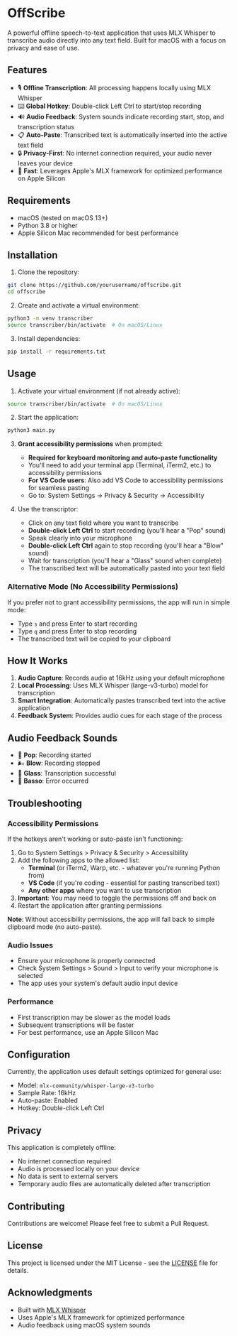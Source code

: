 # OffScribe

A powerful offline speech-to-text application that uses MLX Whisper to transcribe audio directly into any text field. Built for macOS with a focus on privacy and ease of use.

## Features

- 🎙️ **Offline Transcription**: All processing happens locally using MLX Whisper
- ⌨️ **Global Hotkey**: Double-click Left Ctrl to start/stop recording
- 🔊 **Audio Feedback**: System sounds indicate recording start, stop, and transcription status
- 📋 **Auto-Paste**: Transcribed text is automatically inserted into the active text field
- 🔒 **Privacy-First**: No internet connection required, your audio never leaves your device
- 🚀 **Fast**: Leverages Apple's MLX framework for optimized performance on Apple Silicon

## Requirements

- macOS (tested on macOS 13+)
- Python 3.8 or higher
- Apple Silicon Mac recommended for best performance

## Installation

1. Clone the repository:
```bash
git clone https://github.com/yourusername/offscribe.git
cd offscribe
```

2. Create and activate a virtual environment:
```bash
python3 -m venv transcriber
source transcriber/bin/activate  # On macOS/Linux
```

3. Install dependencies:
```bash
pip install -r requirements.txt
```

## Usage

1. Activate your virtual environment (if not already active):
```bash
source transcriber/bin/activate  # On macOS/Linux
```

2. Start the application:
```bash
python3 main.py
```

3. **Grant accessibility permissions** when prompted:
   - **Required for keyboard monitoring and auto-paste functionality**
   - You'll need to add your terminal app (Terminal, iTerm2, etc.) to accessibility permissions
   - **For VS Code users**: Also add VS Code to accessibility permissions for seamless pasting
   - Go to: System Settings → Privacy & Security → Accessibility

4. Use the transcriptor:
   - Click on any text field where you want to transcribe
   - **Double-click Left Ctrl** to start recording (you'll hear a "Pop" sound)
   - Speak clearly into your microphone
   - **Double-click Left Ctrl** again to stop recording (you'll hear a "Blow" sound)
   - Wait for transcription (you'll hear a "Glass" sound when complete)
   - The transcribed text will be automatically pasted into your text field

### Alternative Mode (No Accessibility Permissions)

If you prefer not to grant accessibility permissions, the app will run in simple mode:
- Type `s` and press Enter to start recording
- Type `q` and press Enter to stop recording
- The transcribed text will be copied to your clipboard

## How It Works

1. **Audio Capture**: Records audio at 16kHz using your default microphone
2. **Local Processing**: Uses MLX Whisper (large-v3-turbo) model for transcription
3. **Smart Integration**: Automatically pastes transcribed text into the active application
4. **Feedback System**: Provides audio cues for each stage of the process

## Audio Feedback Sounds

- 🔵 **Pop**: Recording started
- 🌬️ **Blow**: Recording stopped
- 🥂 **Glass**: Transcription successful
- 📢 **Basso**: Error occurred

## Troubleshooting

### Accessibility Permissions
If the hotkeys aren't working or auto-paste isn't functioning:
1. Go to System Settings > Privacy & Security > Accessibility
2. Add the following apps to the allowed list:
   - **Terminal** (or iTerm2, Warp, etc. - whatever you're running Python from)
   - **VS Code** (if you're coding - essential for pasting transcribed text)
   - **Any other apps** where you want to use transcription
3. **Important**: You may need to toggle the permissions off and back on
4. Restart the application after granting permissions

**Note**: Without accessibility permissions, the app will fall back to simple clipboard mode (no auto-paste).

### Audio Issues
- Ensure your microphone is properly connected
- Check System Settings > Sound > Input to verify your microphone is selected
- The app uses your system's default audio input device

### Performance
- First transcription may be slower as the model loads
- Subsequent transcriptions will be faster
- For best performance, use an Apple Silicon Mac

## Configuration

Currently, the application uses default settings optimized for general use:
- Model: `mlx-community/whisper-large-v3-turbo`
- Sample Rate: 16kHz
- Auto-paste: Enabled
- Hotkey: Double-click Left Ctrl

## Privacy

This application is completely offline:
- No internet connection required
- Audio is processed locally on your device
- No data is sent to external servers
- Temporary audio files are automatically deleted after transcription

## Contributing

Contributions are welcome! Please feel free to submit a Pull Request.

## License

This project is licensed under the MIT License - see the [LICENSE](LICENSE) file for details.

## Acknowledgments

- Built with [MLX Whisper](https://github.com/ml-explore/mlx-examples/tree/main/whisper)
- Uses Apple's MLX framework for optimized performance
- Audio feedback using macOS system sounds
